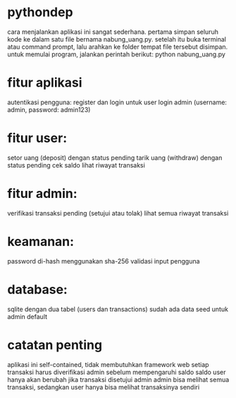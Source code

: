 # pythondep
cara menjalankan aplikasi ini sangat sederhana. pertama simpan seluruh kode ke dalam satu file bernama nabung_uang.py. setelah itu buka terminal atau command prompt, lalu arahkan ke folder tempat file tersebut disimpan. untuk memulai program, jalankan perintah berikut:
python nabung_uang.py
# fitur aplikasi
autentikasi pengguna:
register dan login untuk user
login admin (username: admin, password: admin123)
# fitur user:
setor uang (deposit) dengan status pending
tarik uang (withdraw) dengan status pending
cek saldo
lihat riwayat transaksi
# fitur admin:
verifikasi transaksi pending (setujui atau tolak)
lihat semua riwayat transaksi
# keamanan:
password di-hash menggunakan sha-256
validasi input pengguna
# database:
sqlite dengan dua tabel (users dan transactions)
sudah ada data seed untuk admin default
# catatan penting
aplikasi ini self-contained, tidak membutuhkan framework web
setiap transaksi harus diverifikasi admin sebelum mempengaruhi saldo
saldo user hanya akan berubah jika transaksi disetujui admin
admin bisa melihat semua transaksi, sedangkan user hanya bisa melihat transaksinya sendiri
